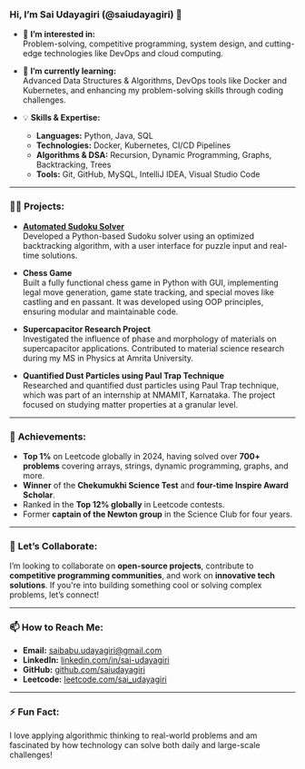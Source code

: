 ### Hi, I’m Sai Udayagiri (@saiudayagiri) 👋

- 👀 **I’m interested in:**  
   Problem-solving, competitive programming, system design, and cutting-edge technologies like DevOps and cloud computing.
   
- 🌱 **I’m currently learning:**  
   Advanced Data Structures & Algorithms, DevOps tools like Docker and Kubernetes, and enhancing my problem-solving skills through coding challenges.
   
- 💡 **Skills & Expertise:**  
   - **Languages:** Python, Java, SQL  
   - **Technologies:** Docker, Kubernetes, CI/CD Pipelines  
   - **Algorithms & DSA:** Recursion, Dynamic Programming, Graphs, Backtracking, Trees  
   - **Tools:** Git, GitHub, MySQL, IntelliJ IDEA, Visual Studio Code

---

### 👨‍💻 **Projects:**

- **[Automated Sudoku Solver](https://github.com/saiudayagiri/sudoku-solver)**  
  Developed a Python-based Sudoku solver using an optimized backtracking algorithm, with a user interface for puzzle input and real-time solutions.

- **Chess Game**  
  Built a fully functional chess game in Python with GUI, implementing legal move generation, game state tracking, and special moves like castling and en passant. It was developed using OOP principles, ensuring modular and maintainable code.

- **Supercapacitor Research Project**  
  Investigated the influence of phase and morphology of materials on supercapacitor applications. Contributed to material science research during my MS in Physics at Amrita University.

- **Quantified Dust Particles using Paul Trap Technique**  
  Researched and quantified dust particles using Paul Trap technique, which was part of an internship at NMAMIT, Karnataka. The project focused on studying matter properties at a granular level.

---

### 🎯 **Achievements:**

- **Top 1%** on Leetcode globally in 2024, having solved over **700+ problems** covering arrays, strings, dynamic programming, graphs, and more.
- **Winner** of the **Chekumukhi Science Test** and **four-time Inspire Award Scholar**.
- Ranked in the **Top 12% globally** in Leetcode contests.
- Former **captain of the Newton group** in the Science Club for four years.

---

### 🤝 **Let’s Collaborate:**
I’m looking to collaborate on **open-source projects**, contribute to **competitive programming communities**, and work on **innovative tech solutions**. If you're into building something cool or solving complex problems, let’s connect!

---

### 📫 **How to Reach Me:**
- **Email:** saibabu.udayagiri@gmail.com  
- **LinkedIn:** [linkedin.com/in/sai-udayagiri](https://www.linkedin.com/in/sai-udayagiri/)  
- **GitHub:** [github.com/saiudayagiri](https://github.com/saiudayagiri)  
- **Leetcode:** [leetcode.com/sai_udayagiri](https://leetcode.com/sai_udayagiri/)

---

### ⚡ **Fun Fact:**
I love applying algorithmic thinking to real-world problems and am fascinated by how technology can solve both daily and large-scale challenges!

